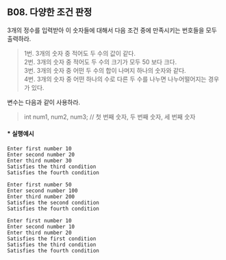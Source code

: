 ## B08. 다양한 조건 판정

3개의 정수를 입력받아 이 숫자들에 대해서 다음 조건 중에 만족시키는 번호들을 모두 출력하라.

>1번. 3개의 숫자 중 적어도 두 수의 값이 같다.    
2번. 3개의 숫자 중 적어도 두 수의 크기가 모두 50 보다 크다.    
3번. 3개의 숫자 중 어떤 두 수의 합이 나머지 하나의 숫자와 같다.    
4번. 3개의 숫자 중 어떤 하나의 수로 다른 두 수를 나누면 나누어떨어지는 경우가 있다.     

변수는 다음과 같이 사용하라.    
>int num1, num2, num3; // 첫 번째 숫자, 두 번째 숫자, 세 번째 숫자



#### * 실행예시
<pre><code>Enter first number 10
Enter second number 20
Enter third number 30
Satisfies the third condition
Satisfies the fourth condition
</code></pre>
<pre><code>Enter first number 50
Enter second number 100
Enter third number 200
Satisfies the second condition
Satisfies the fourth condition
</code></pre>
<pre><code>Enter first number 10
Enter second number 10
Enter third number 20
Satisfies the first condition
Satisfies the third condition
Satisfies the fourth condition
</code></pre>